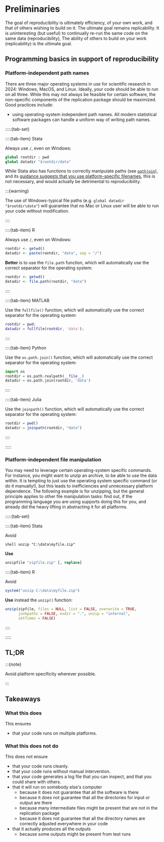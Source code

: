 # Preliminaries

The goal of reproducibility is ultimately efficiency, of your own work, and that of others wishing to build on it. The ultimate goal remains replicability. It is uninteresting (but useful) to continually re-run the same code on the same data (reproducibility), The ability of others to build on your work (replicability) is the ultimate goal.

## Programming basics in support of reproducibility

### Platform-independent path names

There are three major operating systems in use for scientific research in 2024: Windows, MacOS, and Linux. Ideally, your code should be able to run on all three. While this may not always be feasible for certain software, the non-specific components of the replication package should be maximized. Good practices include:

- using operating-system independent path names. All modern statistical software packages can handle a uniform way of writing path names.


:::::{tab-set}


::::{tab-item} Stata

Always use `/`, even on Windows:

```stata
global rootdir : pwd
global datadir "$rootdir/data"
```

While Stata also has functions to correctly manipulate paths (see [`pathjoin`](https://www.stata.com/manuals/m-5pathjoin.pdf)), and its [guidance suggests that you use platform-specific filenames](https://www.stata.com/manuals/u.pdf#ubyvarlistconstructFilenamingconventions), this is not necessary, and would actually be detrimental to reproducibility.

:::{warning}

The use of Windows-typical file paths (e.g. `global datadir "$rootdir\data"`) will guarantee that no Mac or Linux user will be able to run your code without modification.

::::

::::{tab-item} R


Always use `/`, even on Windows:

```R
rootdir <- getwd()
datadir <- paste(rootdir, "data", sep = "/")
```

**Better** is to use the `file.path` function, which will automatically use the correct separator for the operating system:

```R
rootdir <- getwd()
datadir <- file.path(rootdir, "data")
```

::::

::::{tab-item} MATLAB


Use the `fullfile()` function, which will automatically use the correct separator for the operating system:

```matlab
rootdir = pwd;
datadir = fullfile(rootdir, 'data');
```

::::

::::{tab-item} Python


Use the `os.path.join()` function, which will automatically use the correct separator for the operating system:

```python
import os
rootdir = os.path.realpath(__file__)
datadir = os.path.join(rootdir, 'data')
```

::::

::::{tab-item} Julia


Use the `joinpath()` function, which will automatically use the correct separator for the operating system:

```julia
rootdir = pwd()
datadir = joinpath(rootdir, "data")
```

::::

:::::

### Platform-independent file manipulation

You may need to leverage certain operating-system specific commands. For instance, you might want to unzip an archive, to be able to use the data within. It is tempting to just use the operating system specific command (or do it manually!), but this leads to inefficiencies and unnecessary platform dependence. The following example is for unzipping, but the general principle applies to other file manipulation tasks: find out, if the programming language you are using supports doing this for you, and already did the heavy lifting in abstracting it for all platforms.


:::::{tab-set}


::::{tab-item} Stata

Avoid

```{stata, eval=FALSE}
shell unzip "C:\data\myfile.zip"
```

**Use**

```stata
unzipfile "zipfile.zip" [, replace]
```


::::{tab-item} R

Avoid

```r
system("unzip C:\data\myfile.zip")
```
**Use** instead the `unzip()` function:


```r
unzip(zipfile, files = NULL, list = FALSE, overwrite = TRUE,
      junkpaths = FALSE, exdir = ".", unzip = "internal",
      setTimes = FALSE)
```
::::

:::::


## TL;DR

:::{note}

Avoid platform specificity wherever possible.

:::

## Takeaways

### What this does

This ensures

- that your code runs on multiple platforms.

### What this does not do

This does not ensure

- that your code runs cleanly.
- that your code runs without manual intervention.
- that your code generates a log file that you can inspect, and that you could share with others.
- that it will run on somebody else's computer
  - because it does not guarantee that all the software is there
  - because it does not guarantee that all the directories for input or output are there
  - because many intermediate files might be present that are not in the replication package
  - because it does not guarantee that all the directory names are correctly adjusted everywhere in your code
- that it actually produces all the outputs
  - because some outputs might be present from test runs